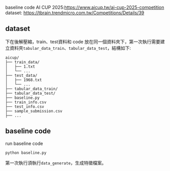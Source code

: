 baseline code AI CUP 2025:https://www.aicup.tw/ai-cup-2025-competition
dataset: https://tbrain.trendmicro.com.tw/Competitions/Details/39

## dataset
下在後解壓縮，train、test資料和 code 放在同一個資料夾下，第一次執行需要建立資料夾`tabular_data_train`、`tabular_data_test`，結構如下:
```
aicup/
├── train_data/
│   ├── 1.txt
│   └── ...
├── test_data/
│   ├── 1968.txt
│   └── ...
├── tabular_data_train/
├── tabular_data_test/
├── baseline.py
├── train_info.csv
├── test_info.csv
├── sample_submission.csv
├── ...
```

## baseline code

run baseline code
```
python baseline.py
```

第一次執行須執行`data_generate`，生成特徵檔案。